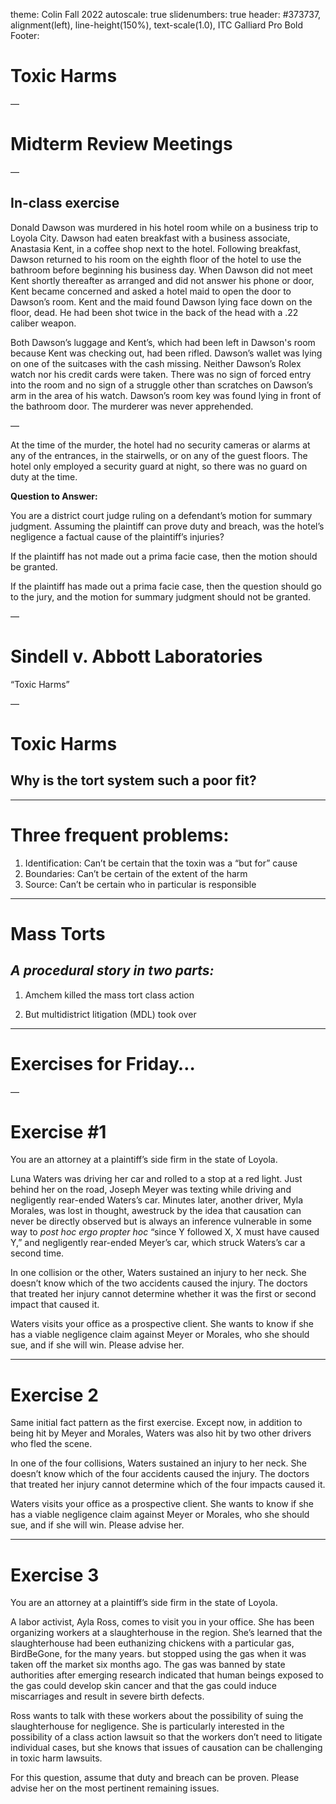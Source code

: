 theme: Colin Fall 2022
autoscale: true
slidenumbers: true
header: #373737, alignment(left), line-height(150%), text-scale(1.0), ITC Galliard Pro Bold
Footer:


# Toxic Harms

—

# Midterm Review Meetings

—

## In-class exercise

Donald Dawson was murdered in his hotel room while on a business trip to Loyola City. Dawson had eaten breakfast with a business associate, Anastasia Kent, in a coffee shop next to the hotel. Following breakfast, Dawson returned to his room on the eighth floor of the hotel to use the bathroom before beginning his business day. When Dawson did not meet Kent shortly thereafter as arranged and did not answer his phone or door, Kent became concerned and asked a hotel maid to open the door to Dawson’s room. Kent and the maid found Dawson lying face down on the floor, dead. He had been shot twice in the back of the head with a .22 caliber weapon.

Both Dawson’s luggage and Kent’s, which had been left in Dawson's room because Kent was checking out, had been rifled. Dawson’s wallet was lying on one of the suitcases with the cash missing. Neither Dawson’s Rolex watch nor his credit cards were taken. There was no sign of forced entry into the room and no sign of a struggle other than scratches on Dawson’s arm in the area of his watch. Dawson’s room key was found lying in front of the bathroom door. The murderer was never apprehended.

—

At the time of the murder, the hotel had no security cameras or alarms at any of the entrances, in the stairwells, or on any of the guest floors. The hotel only employed a security guard at night, so there was no guard on duty at the time.

**Question to Answer:** 

You are a district court judge ruling on a defendant’s motion for summary judgment. Assuming the plaintiff can prove duty and breach, was the hotel’s negligence a factual cause of the plaintiff’s injuries? 

If the plaintiff has not made out a prima facie case, then the motion should be granted.

If the plaintiff has made out a prima facie case, then the question should go to the jury, and the motion for summary judgment should not be granted.

—

# Sindell v. Abbott Laboratories
“Toxic Harms”

—

# Toxic Harms

## Why is the tort system such a poor fit?

---

# Three frequent problems:

1. Identification: Can’t be certain that the toxin was a “but for” cause
2. Boundaries: Can’t be certain of the extent of the harm
3. Source: Can’t be certain who in particular is responsible

---

# Mass Torts
## _A procedural story in two parts:_

1. Amchem killed the mass tort class action

2. But multidistrict litigation (MDL) took over

---

# Exercises for Friday…

—

# Exercise #1

You are an attorney at a plaintiff’s side firm in the state of Loyola.

Luna Waters was driving her car and rolled to a stop at a red light. Just behind her on the road, Joseph Meyer was texting while driving and negligently rear-ended Waters’s car. Minutes later, another driver, Myla Morales, was lost in thought, awestruck by the idea that causation can never be directly observed but is always an inference vulnerable in some way to _post hoc ergo propter hoc_ “since Y followed X, X must have caused Y,” and negligently rear-ended Meyer’s car, which struck Waters’s car a second time.

In one collision or the other, Waters sustained an injury to her neck. She doesn’t know which of the two accidents caused the injury. The doctors that treated her injury cannot determine whether it was the first or second impact that caused it. 

Waters visits your office as a prospective client. She wants to know if she has a viable negligence claim against Meyer or Morales, who she should sue, and if she will win. Please advise her.

---

# Exercise 2

Same initial fact pattern as the first exercise. Except now, in addition to being hit by Meyer and Morales, Waters was also hit by two other drivers who fled the scene.

In one of the four collisions, Waters sustained an injury to her neck. She doesn’t know which of the four accidents caused the injury. The doctors that treated her injury cannot determine which of the four impacts caused it. 

Waters visits your office as a prospective client. She wants to know if she has a viable negligence claim against Meyer or Morales, who she should sue, and if she will win. Please advise her.

---

# Exercise 3

You are an attorney at a plaintiff’s side firm in the state of Loyola.

A labor activist, Ayla Ross, comes to visit you in your office. She has been organizing workers at a slaughterhouse in the region. She’s learned that the slaughterhouse had been euthanizing chickens with a particular gas, BirdBeGone, for the many years. but stopped using the gas when it was taken off the market six months ago. The gas was banned by state authorities after emerging research indicated that human beings exposed to the gas could develop skin cancer and that the gas could induce miscarriages and result in severe birth defects.

Ross wants to talk with these workers about the possibility of suing the slaughterhouse for negligence. She is particularly interested in the possibility of a class action lawsuit so that the workers don’t need to litigate individual cases, but she knows that issues of causation can be challenging in toxic harm lawsuits.

For this question, assume that duty and breach can be proven. Please advise her on the most pertinent remaining issues.

